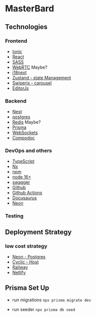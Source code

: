 # MasterBard

## Technologies

### Frontend
- [Ionic](https://ionicframework.com/)
- [React](https://react.dev/)
- [SASS](https://sass-lang.com/documentation/syntax/)
- [WebRTC](https://webrtc.org/) Maybe?
- [i18next](https://www.i18next.com/)
- [Zustand - state Management](https://github.com/pmndrs/zustand#typescript-usage)
- [Swiperjs - carousel](https://swiperjs.com/)
- [EditorJs](https://editorjs.io/)

### Backend
- [Nest](https://nestjs.com/)
- [postgres](https://www.postgresql.org/)
- [Redis](https://redis.io/) Maybe?
- [Prisma](https://www.prisma.io/)
- [WebSockets](https://developer.mozilla.org/en-US/docs/Web/API/WebSockets_API)
- [Compodoc](https://compodoc.app/)

### DevOps and others
- [TypeScript](https://www.typescriptlang.org/)
- [Nx](https://nx.dev/)
- [npm]()
- [node 16+](https://nodejs.org/en)
- [swagger](https://swagger.io/)
- [Github](https://github.com/)
- [Github Actions](https://github.com/features/actions)
- [Docusaurus](https://docusaurus.io/)
- [Neon](https://neon.tech/)
### Testing

## Deployment Strategy

### low cost strategy
- [Neon - Postgres](https://neon.tech/)
- [Cyclic - Host](https://www.cyclic.sh/pricing/)
- [Railway](https://railway.app/)
- [Netlify](https://www.netlify.com/)


## Prisma Set Up

- run migrations `npx prisma migrate dev`

- run seeder `npx prisma db seed`